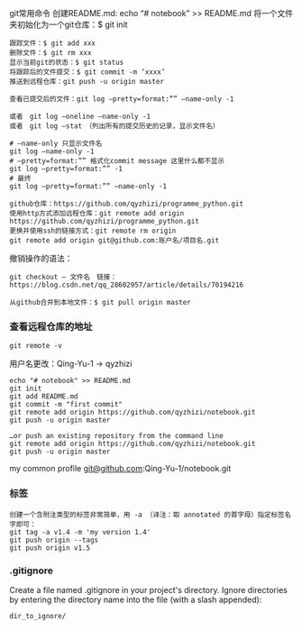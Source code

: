 git常用命令
创建README.md: echo “# notebook” >> README.md 
将一个文件夹初始化为一个git仓库：$ git init
```
跟踪文件：$ git add xxx 
删除文件：$ git rm xxx
显示当前git的状态：$ git status
将跟踪后的文件提交：$ git commit -m ‘xxxx’
推送到远程仓库：git push -u origin master
```
```
查看已提交后的文件：git log –pretty=format:”” –name-only -1　

或者　git log –oneline –name-only -1 
或者　git log –stat　（列出所有的提交历史的记录，显示文件名）

# –name-only 只显示文件名 
git log –name-only -1 
# –pretty=format:”” 格式化commit message 这里什么都不显示 
git log –pretty=format:”” -1 
# 最终 
git log –pretty=format:”” –name-only -1 
```
```
github仓库：https://github.com/qyzhizi/programme_python.git
使用http方式添加远程仓库：git remote add origin https://github.com/qyzhizi/programme_python.git 
更换并使用ssh的链接方式：git remote rm origin
git remote add origin git@github.com:账户名/项目名.git　　　
```

撤销操作的语法：
```
git checkout – 文件名　链接：https://blog.csdn.net/qq_28602957/article/details/70194216
```

```
从github合并到本地文件：$ git pull origin master
```
### 查看远程仓库的地址
```
git remote -v
```
用户名更改：Qing-Yu-1 -> qyzhizi

```
echo "# notebook" >> README.md
git init
git add README.md
git commit -m "first commit"
git remote add origin https://github.com/qyzhizi/notebook.git
git push -u origin master

…or push an existing repository from the command line
git remote add origin https://github.com/qyzhizi/notebook.git
git push -u origin master
```
my common profile
git@github.com:Qing-Yu-1/notebook.git
### 标签
```
创建一个含附注类型的标签非常简单，用 -a （译注：取 annotated 的首字母）指定标签名字即可：
git tag -a v1.4 -m 'my version 1.4'
git push origin --tags
git push origin v1.5
```
### .gitignore
Create a file named .gitignore in your project's directory. Ignore directories by entering the directory name into the file (with a slash appended):

`dir_to_ignore/`
